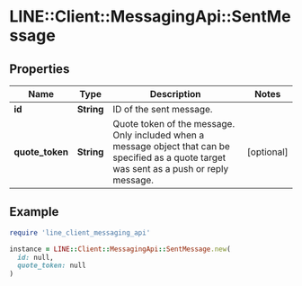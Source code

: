# LINE::Client::MessagingApi::SentMessage

## Properties

| Name | Type | Description | Notes |
| ---- | ---- | ----------- | ----- |
| **id** | **String** | ID of the sent message. |  |
| **quote_token** | **String** | Quote token of the message. Only included when a message object that can be specified as a quote target was sent as a push or reply message.  | [optional] |

## Example

```ruby
require 'line_client_messaging_api'

instance = LINE::Client::MessagingApi::SentMessage.new(
  id: null,
  quote_token: null
)
```

